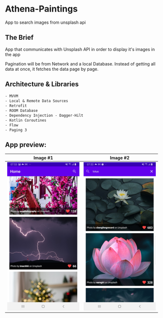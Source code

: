 # Athena-Paintings
App to search images from unsplash api

## The Brief

App that communicates with Unsplash API in order to display it's images in the app

Pagination will be from Network and a local Database. 
Instead of getting all data at once, it fetches the data page by page. 



## Architecture & Libraries
    - MVVM
    - Local & Remote Data Sources
    - Retrofit
    - ROOM Database
    - Dependency Injection - Dagger-Hilt
    - Kotlin Coroutines
    - Flow
    - Paging 3

## App preview:




Image #1            |  Image #2             
:-------------------------:|:----------------------------:
<img src="images/Athena_Paintings_2.jpg">    |  <img src="images/Athena_Paintings_1.jpg">    


